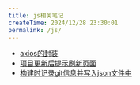 ```yaml
---
title: js相关笔记
createTime: 2024/12/28 23:30:01
permalink: /js/
---
```


- [axios的封装](./axios的封装.md)
- [项目更新后提示刷新页面](./项目更新后提示刷新页面.md)
- [构建时记录git信息并写入json文件中](./构建时记录git信息并写入json文件中.md)